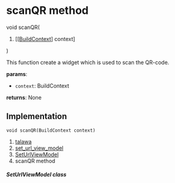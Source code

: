 
<div>

# scanQR method

</div>


void scanQR(

1.  [[[BuildContext](https://api.flutter.dev/flutter/widgets/BuildContext-class.md)]
    context]

)



This function create a widget which is used to scan the QR-code.

**params**:

-   `context`: BuildContext

**returns**: None



## Implementation

``` language-dart
void scanQR(BuildContext context) 
```







1.  [talawa](../../index.md)
2.  [set_url_view_model](../../view_model_pre_auth_view_models_set_url_view_model/)
3.  [SetUrlViewModel](../../view_model_pre_auth_view_models_set_url_view_model/SetUrlViewModel-class.md)
4.  scanQR method

##### SetUrlViewModel class







